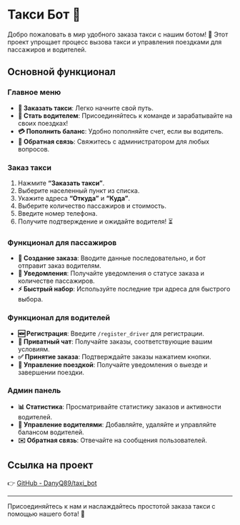 # Такси Бот 🚖

Добро пожаловать в мир удобного заказа такси с нашим ботом! 🌟 Этот проект упрощает процесс вызова такси и управления поездками для пассажиров и водителей.

## Основной функционал

### Главное меню
- **🚕 Заказать такси**: Легко начните свой путь.
- **👨 Стать водителем**: Присоединяйтесь к команде и зарабатывайте на своих поездках!
- **💳 Пополнить баланс**: Удобно пополняйте счет, если вы водитель.
- **📩 Обратная связь**: Свяжитесь с администратором для любых вопросов.

### Заказ такси
1. Нажмите **“Заказать такси”**.
2. Выберите населенный пункт из списка.
3. Укажите адреса **“Откуда”** и **“Куда”**.
4. Выберите количество пассажиров и стоимость.
5. Введите номер телефона.
6. Получите подтверждение и ожидайте водителя! ⏳

### Функционал для пассажиров
- **📝 Создание заказа**: Вводите данные последовательно, и бот отправит заказ водителям.
- **🔔 Уведомления**: Получайте уведомления о статусе заказа и количестве пассажиров.
- **⚡ Быстрый набор**: Используйте последние три адреса для быстрого выбора.

### Функционал для водителей
- **🆕 Регистрация**: Введите `/register_driver` для регистрации.
- **💬 Приватный чат**: Получайте заказы, соответствующие вашим условиям.
- **✅ Принятие заказа**: Подтверждайте заказы нажатием кнопки.
- **🚦 Управление поездкой**: Получайте уведомления о выезде и завершении поездки.

### Админ панель
- **📊 Статистика**: Просматривайте статистику заказов и активности водителей.
- **👥 Управление водителями**: Добавляйте, удаляйте и управляйте балансом водителей.
- **✉️ Обратная связь**: Отвечайте на сообщения пользователей.

## Ссылка на проект
👉 [GitHub - DanyQ89/taxi_bot](https://github.com/DanyQ89/taxi_bot/)

---

Присоединяйтесь к нам и наслаждайтесь простотой заказа такси с помощью нашего бота! 🚀
